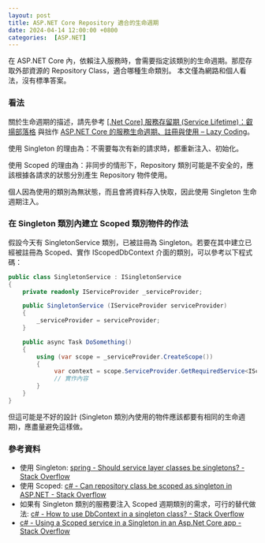 ```yaml
---
layout: post
title: ASP.NET Core Repository 適合的生命週期
date: 2024-04-14 12:00:00 +0800
categories:  [ASP.NET]
---
```


在 ASP.NET Core 內，依賴注入服務時，會需要指定該類別的生命週期。那麼存取外部資源的 Repository Class，適合哪種生命類別。 本文僅為網路和個人看法，沒有標準答案。

### 看法

關於生命週期的描述，請先參考 [\[.Net Core\] 服務存留期 (Service Lifetime)：叡揚部落格](https://www.gss.com.tw/blog/net-core-service-lifetime) 與拙作 [ASP.NET Core 的服務生命週期、註冊與使用 – Lazy Coding](https://b6land.github.io/ASP_NET_Core_Service_Lifetime/)。

使用 Singleton 的理由為：不需要每次有新的請求時，都重新注入、初始化。

使用 Scoped 的理由為：非同步的情形下，Repository 類別可能是不安全的，應該根據各請求的狀態分別產生 Repository 物件使用。

個人因為使用的類別為無狀態，而且會將資料存入快取，因此使用 Singleton 生命週期注入。

### 在 Singleton 類別內建立 Scoped 類別物件的作法

假設今天有 SingletonService 類別，已被註冊為 Singleton。若要在其中建立已經被註冊為 Scoped、實作 IScopedDbContext 介面的類別，可以參考以下程式碼：

```csharp
public class SingletonService : ISingletonService 
{
    private readonly IServiceProvider _serviceProvider;

    public SingletonService (IServiceProvider serviceProvider)
    {
        _serviceProvider = serviceProvider;
    }

    public async Task DoSomething()
    {
        using (var scope = _serviceProvider.CreateScope())
        {
             var context = scope.ServiceProvider.GetRequiredService<IScopedDbContext>();
             // 實作內容
        }
    }
}
```

但這可能是不好的設計 (Singleton 類別內使用的物件應該都要有相同的生命週期)，應盡量避免這樣做。

### 參考資料

- 使用 Singleton: [spring - Should service layer classes be singletons? - Stack Overflow](https://stackoverflow.com/questions/2173006/should-service-layer-classes-be-singletons )
- 使用 Scoped: [c# - Can repository class be scoped as singleton in ASP.NET - Stack Overflow](https://stackoverflow.com/questions/15706483/can-repository-class-be-scoped-as-singleton-in-asp-net )
- 如果有 Singleton 類別的服務要注入 Scoped 週期類別的需求，可行的替代做法: [c# - How to use DbContext in a singleton class? - Stack Overflow](https://stackoverflow.com/questions/72872402/how-to-use-dbcontext-in-a-singleton-class )
- [c# - Using a Scoped service in a Singleton in an Asp.Net Core app - Stack Overflow](https://stackoverflow.com/questions/55708488/using-a-scoped-service-in-a-singleton-in-an-asp-net-core-app )
